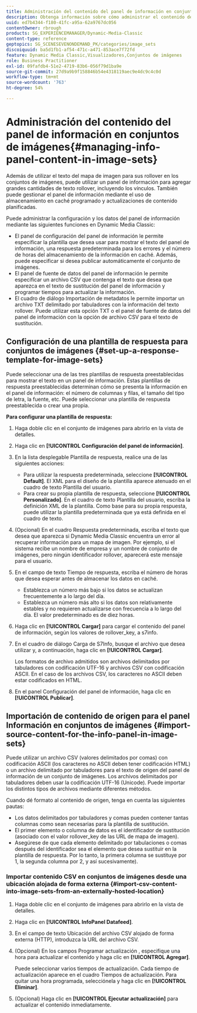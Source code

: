 ```yaml
---
title: Administración del contenido del panel de información en conjuntos de imágenes
description: Obtenga información sobre cómo administrar el contenido del panel de información en conjuntos de imágenes.
uuid: ed7b4344-f180-41fc-a95a-62a9767dc056
contentOwner: rbrough
products: SG_EXPERIENCEMANAGER/Dynamic-Media-Classic
content-type: reference
geptopics: SG_SCENESEVENONDEMAND_PK/categories/image_sets
discoiquuid: ba5d1fb1-af54-471c-a471-853ace7f72fd
feature: Dynamic Media Classic,Visualizadores,Conjuntos de imágenes
role: Business Practitioner
exl-id: 09fafdb4-51e2-4719-83b6-056f79d1ba9e
source-git-commit: 27d9a9b9f158846b54e4318119aec9e4dc9c4c0d
workflow-type: tm+mt
source-wordcount: '763'
ht-degree: 54%

---
```


# Administración del contenido del panel de información en conjuntos de imágenes{#managing-info-panel-content-in-image-sets}

Además de utilizar el texto del mapa de imagen para sus rollover en los conjuntos de imágenes, puede utilizar un panel de información para agregar grandes cantidades de texto rollover, incluyendo los vínculos. También puede gestionar el panel de información mediante el uso de almacenamiento en caché programado y actualizaciones de contenido planificadas.

Puede administrar la configuración y los datos del panel de información mediante las siguientes funciones en Dynamic Media Classic:

* El panel de configuración del panel de información le permite especificar la plantilla que desea usar para mostrar el texto del panel de información, una respuesta predeterminada para los errores y el número de horas del almacenamiento de la información en caché. Además, puede especificar si desea publicar automáticamente el conjunto de imágenes.
* El panel de fuente de datos del panel de información le permite especificar un archivo CSV que contenga el texto que desea que aparezca en el texto de sustitución del panel de información y programar tiempos para actualizar la información.
* El cuadro de diálogo Importación de metadatos le permite importar un archivo TXT delimitado por tabuladores con la información del texto rollover. Puede utilizar esta opción TXT o el panel de fuente de datos del panel de información con la opción de archivo CSV para el texto de sustitución.

## Configuración de una plantilla de respuesta para conjuntos de imágenes {#set-up-a-response-template-for-image-sets}

Puede seleccionar una de las tres plantillas de respuesta preestablecidas para mostrar el texto en un panel de información. Estas plantillas de respuesta preestablecidas determinan cómo se presenta la información en el panel de información: el número de columnas y filas, el tamaño del tipo de letra, la fuente, etc. Puede seleccionar una plantilla de respuesta preestablecida o crear una propia.

**Para configurar una plantilla de respuesta:**

1. Haga doble clic en el conjunto de imágenes para abrirlo en la vista de detalles.
1. Haga clic en **[!UICONTROL Configuración del panel de información]**.
1. En la lista desplegable Plantilla de respuesta, realice una de las siguientes acciones:

   * Para utilizar la respuesta predeterminada, seleccione **[!UICONTROL Default]**. El XML para el diseño de la plantilla aparece atenuado en el cuadro de texto Plantilla del usuario.
   * Para crear su propia plantilla de respuesta, seleccione **[!UICONTROL Personalizado]**. En el cuadro de texto Plantilla del usuario, escriba la definición XML de la plantilla. Como base para su propia respuesta, puede utilizar la plantilla predeterminada que ya está definida en el cuadro de texto.

1. (Opcional) En el cuadro Respuesta predeterminada, escriba el texto que desea que aparezca si Dynamic Media Classic encuentra un error al recuperar información para un mapa de imagen. Por ejemplo, si el sistema recibe un nombre de empresa y un nombre de conjunto de imágenes, pero ningún identificador rollover, aparecerá este mensaje para el usuario.
1. En el campo de texto Tiempo de respuesta, escriba el número de horas que desea esperar antes de almacenar los datos en caché.

   * Establezca un número más bajo si los datos se actualizan frecuentemente a lo largo del día.
   * Establezca un número más alto si los datos son relativamente estables y no requieren actualizarse con frecuencia a lo largo del día. El valor predeterminado es de diez horas.

1. Haga clic en **[!UICONTROL Cargar]** para cargar el contenido del panel de información, según los valores de rollover_key, a s7info.
1. En el cuadro de diálogo Carga de S7Info, busque el archivo que desea utilizar y, a continuación, haga clic en **[!UICONTROL Cargar]**.

   Los formatos de archivo admitidos son archivos delimitados por tabuladores con codificación UTF-16 y archivos CSV con codificación ASCII. En el caso de los archivos CSV, los caracteres no ASCII deben estar codificados en HTML.

1. En el panel Configuración del panel de información, haga clic en **[!UICONTROL Publicar]**.

## Importación de contenido de origen para el panel Información en conjuntos de imágenes {#import-source-content-for-the-info-panel-in-image-sets}

Puede utilizar un archivo CSV (valores delimitados por comas) con codificación ASCII (los caracteres no ASCII deben tener codificación HTML) o un archivo delimitado por tabuladores para el texto de origen del panel de información de un conjunto de imágenes. Los archivos delimitados por tabuladores deben usar la codificación UTF-16 (Unicode). Puede importar los distintos tipos de archivos mediante diferentes métodos.

Cuando dé formato al contenido de origen, tenga en cuenta las siguientes pautas:

* Los datos delimitados por tabuladores y comas pueden contener tantas columnas como sean necesarias para la plantilla de sustitución.
* El primer elemento o columna de datos es el identificador de sustitución (asociado con el valor rollover_key de las URL de mapa de imagen).
* Asegúrese de que cada elemento delimitado por tabulaciones o comas después del identificador sea el elemento que desea sustituir en la plantilla de respuesta. Por lo tanto, la primera columna se sustituye por $1$, la segunda columna por $2$, y así sucesivamente).

### Importar contenido CSV en conjuntos de imágenes desde una ubicación alojada de forma externa {#import-csv-content-into-image-sets-from-an-externally-hosted-location}

1. Haga doble clic en el conjunto de imágenes para abrirlo en la vista de detalles.
1. Haga clic en **[!UICONTROL InfoPanel Datafeed]**.
1. En el campo de texto Ubicación del archivo CSV alojado de forma externa (HTTP), introduzca la URL del archivo CSV.
1. (Opcional) En los campos Programar actualización , especifique una hora para actualizar el contenido y haga clic en **[!UICONTROL Agregar]**.

   Puede seleccionar varios tiempos de actualización. Cada tiempo de actualización aparece en el cuadro Tiempos de actualización. Para quitar una hora programada, selecciónela y haga clic en **[!UICONTROL Eliminar]**.

1. (Opcional) Haga clic en **[!UICONTROL Ejecutar actualización]** para actualizar el contenido inmediatamente.
